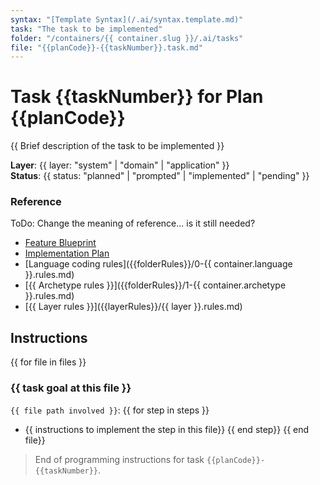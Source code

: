 ```yaml
---
syntax: "[Template Syntax](/.ai/syntax.template.md)"
task: "The task to be implemented"
folder: "/containers/{{ container.slug }}/.ai/tasks"
file: "{{planCode}}-{{taskNumber}}.task.md"
---
```


# Task {{taskNumber}} for Plan {{planCode}}

{{ Brief description of the task to be implemented }}

**Layer**: {{ layer: "system" | "domain" | "application"  }}  
**Status**: {{ status: "planned" | "prompted" | "implemented" | "pending" }}

### Reference

ToDo: Change the meaning of reference... is it still needed?
<!--
  {{ folderRules: /containers/{{container.slug}}/.ai/rules/}}
  {{ layerRules: 2-system-layer | 3-domain-layer | 4-application-layer }} 
  -->

- [Feature Blueprint](/docs/{{feature.slug}}.blueprint.md)
- [Implementation Plan](/containers/{{container.slug}}/docs/{{feature.slug}}.plan.md)
- [Language coding rules]({{folderRules}}/0-{{ container.language }}.rules.md)  
- [{{ Archetype rules }}]({{folderRules}}/1-{{ container.archetype }}.rules.md)
- [{{ Layer rules }}]({{layerRules}}/{{ layer }}.rules.md)

<!--
  Read this documents to understand the feature and the container rules.
  Ask the user if you don`t find any of the documents.
-->

## Instructions

<!-- 
  Think in the detailed steps to implement the task including 
    - folder, file names, and any other relevant information.
  Choose the simplest way to implement the task.
  Write only the most relevant information to implement the task.
  Group the steps by file, and sort them in a way that makes sense.
-->

{{ for file in files }}
### {{ task goal at this file }}

`{{ file path involved }}`: 
  {{ for step in steps }}
- {{ instructions to implement the step in this file}}
  {{ end step}}
{{ end file}}

> End of programming instructions for task `{{planCode}}-{{taskNumber}}`.
